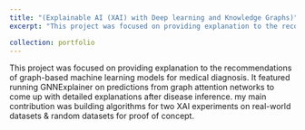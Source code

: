 ```yaml
---
title: "(Explainable AI (XAI) with Deep learning and Knowledge Graphs)"
excerpt: "This project was focused on providing explanation to the recommendations of graph-based machine learning models for medical diagnosis. This project was focused on providing explanation to the recommendations of graph-based machine learning models for medical diagnosis. It featured running GNNExplainer on predictions from graph attention networks to come up with detailed explanations after disease inference. my main contribution was building algorithms for two XAI experiments on real-world datasets & random datasets for proof of concept.<br/><img src='images/XAI2.png'>"

collection: portfolio
---
```


This project was focused on providing explanation to the recommendations of graph-based machine learning models for medical diagnosis. It featured running GNNExplainer on predictions from graph attention networks to come up with detailed explanations after disease inference. my main contribution was building algorithms for two XAI experiments on real-world datasets & random datasets for proof of concept.